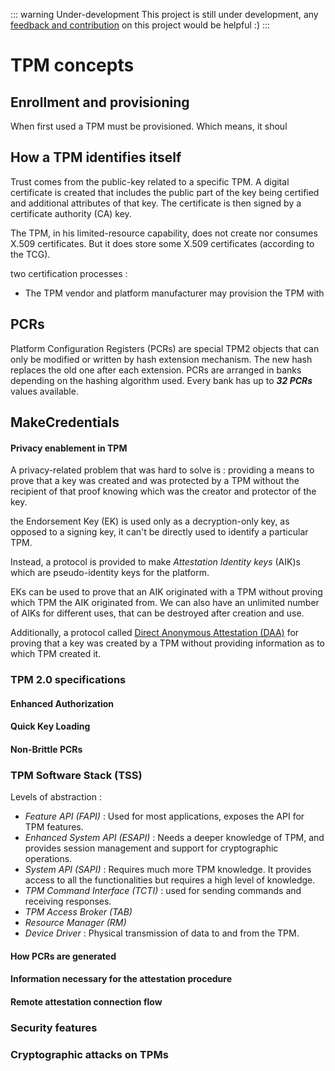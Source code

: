 ::: warning Under-development 
This project is still under development, any [feedback and contribution](https://github.com/cybertechnica/confidential-computing-guide/issues) on this project would be helpful :)
:::
# TPM concepts

## Enrollment and provisioning 
When first used a TPM must be provisioned. Which means, it shoul

## How a TPM identifies itself 

Trust comes from the public-key related to a specific TPM. A digital certificate is created that includes the public part of the key being certified and additional attributes of that key. The certificate is then signed by a certificate authority (CA) key. 

The TPM, in his limited-resource capability, does not create nor consumes X.509 certificates. But it does store some X.509 certificates (according to the TCG). 

two certification processes : 
- The TPM vendor and platform manufacturer may provision the TPM with 

## PCRs 
Platform Configuration Registers (PCRs) are special TPM2 objects that can only be modified or written by hash extension mechanism. The new hash replaces the old one after each extension. PCRs are arranged in banks depending on the hashing algorithm used. Every bank has up to ***32 PCRs*** values available. 

## MakeCredentials 
#### Privacy enablement in TPM

A privacy-related problem that was hard to solve is : providing a means to prove that a key was created and was protected by a TPM without the recipient of that proof knowing which was the creator and protector of the key. 

the Endorsement Key (EK) is used only as a decryption-only key, as opposed to a signing key, it can't be directly used to identify a particular TPM. 

Instead, a protocol is provided to make *Attestation Identity keys* (AIK)s which are pseudo-identity keys for the platform. 

EKs can be used to prove that an AIK originated with a TPM without proving which TPM the AIK originated from.  We can also have an unlimited number of AIKs for different uses, that can be destroyed after creation and use. 

Additionally, a protocol called [Direct Anonymous Attestation (DAA)](https://en.wikipedia.org/wiki/Direct_Anonymous_Attestation) for proving that a key was created by a TPM without providing information as to which TPM created it.  

### TPM 2.0 specifications

#### Enhanced Authorization 

#### Quick Key Loading 

#### Non-Brittle PCRs

### TPM Software Stack (TSS)

Levels of abstraction :
- *Feature API (FAPI)* : Used for most applications, exposes the API for TPM features. 
- *Enhanced System API (ESAPI)* : Needs a deeper knowledge of TPM, and provides session management and support for cryptographic operations. 
- *System API (SAPI)* : Requires much more TPM knowledge. It provides access to all the functionalities but requires a high level of knowledge. 
- *TPM Command Interface (TCTI)* : used for sending commands and receiving responses. 
- *TPM Access Broker (TAB)*
- *Resource Manager (RM)*
- *Device Driver* : Physical transmission of data to and from the TPM. 






#### How PCRs are generated


#### Information necessary for the attestation procedure

#### Remote attestation connection flow
### Security features
### Cryptographic attacks on TPMs

